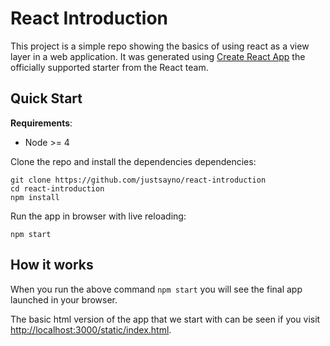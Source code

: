 # React Introduction

This project is a simple repo showing the basics of using react as a view layer in a web application. It was generated
using [Create React App](https://github.com/facebookincubator/create-react-app) the officially supported starter
from the React team.

## Quick Start

**Requirements**:

- Node >= 4

Clone the repo and install the dependencies dependencies:

```
git clone https://github.com/justsayno/react-introduction
cd react-introduction
npm install
```

Run the app in browser with live reloading:

```
npm start
```

## How it works

When you run the above command `npm start` you will see the final app launched in your browser.

The basic html version of the app that we start with can be seen if 
you visit [http://localhost:3000/static/index.html](http://localhost:3000/static/index.html).